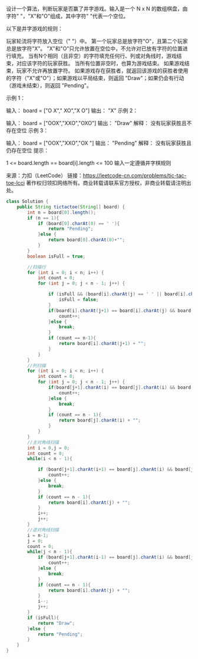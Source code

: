 设计一个算法，判断玩家是否赢了井字游戏。输入是一个 N x N 的数组棋盘，由字符" "，"X"和"O"组成，其中字符" "代表一个空位。

以下是井字游戏的规则：

玩家轮流将字符放入空位（" "）中。
第一个玩家总是放字符"O"，且第二个玩家总是放字符"X"。
"X"和"O"只允许放置在空位中，不允许对已放有字符的位置进行填充。
当有N个相同（且非空）的字符填充任何行、列或对角线时，游戏结束，对应该字符的玩家获胜。
当所有位置非空时，也算为游戏结束。
如果游戏结束，玩家不允许再放置字符。
如果游戏存在获胜者，就返回该游戏的获胜者使用的字符（"X"或"O"）；如果游戏以平局结束，则返回 "Draw"；如果仍会有行动（游戏未结束），则返回 "Pending"。

示例 1：

输入： board = ["O X"," XO","X O"]
输出： "X"
示例 2：

输入： board = ["OOX","XXO","OXO"]
输出： "Draw"
解释： 没有玩家获胜且不存在空位
示例 3：

输入： board = ["OOX","XXO","OX "]
输出： "Pending"
解释： 没有玩家获胜且仍存在空位
提示：

1 <= board.length == board[i].length <= 100
输入一定遵循井字棋规则

来源：力扣（LeetCode）
链接：https://leetcode-cn.com/problems/tic-tac-toe-lcci
著作权归领扣网络所有。商业转载请联系官方授权，非商业转载请注明出处。

```java
class Solution {
    public String tictactoe(String[] board) {
        int n = board[0].length();
        if (n == 1){
            if (board[0].charAt(0) == ' '){
                return "Pending";
            }else {
                return board[0].charAt(0)+"";
            }
        }
        boolean isFull = true;

        //扫描行
        for (int i = 0; i < n; i++) {
            int count = 0;
            for (int j = 0; j < n - 1; j++) {

                if (isFull && (board[i].charAt(j) == ' ' || board[i].charAt(j+1) == ' ')) {
                    isFull = false;
                }
                if(board[i].charAt(j+1) == board[i].charAt(j) && board[i].charAt(j) != ' '){
                    count++;
                }else {
                    break;
                }
                if (count == n-1){
                    return board[i].charAt(j+1) + "";
                }
            }
        }
        //列扫描
        for (int i = 0; i < n; i++) {
            int count = 0;
            for (int j = 0; j < n - 1; j++) {
                if(board[j+1].charAt(i) == board[j].charAt(i) && board[j].charAt(i) != ' '){
                    count++;
                }else {
                    break;
                }
                if (count == n - 1){
                    return board[j].charAt(i) + "";
                }
            }
        }
        //主对角线扫描
        int i = 0,j = 0;
        int count = 0;
        while(i < n - 1){

            if (board[j+1].charAt(i+1) == board[j].charAt(i) && board[j].charAt(i) != ' '){
                count++;
            }else {
                break;
            }
            if (count == n - 1){
                return board[i].charAt(j) + "";
            }
            i++;
            j++;
        }
        //逆对角线扫描
        i = n-1;
        j = 0;
        count = 0;
        while(j < n - 1){
            if (board[j+1].charAt(i-1) == board[j].charAt(i) && board[j].charAt(i) != ' '){
                count++;
            }else {
                break;
            }
            if (count == n - 1){
                return board[i].charAt(j) + "";
            }
            i--;
            j++;
        }
        if (isFull){
            return "Draw";
        }else {
            return "Pending";
        }
    }
}
```

